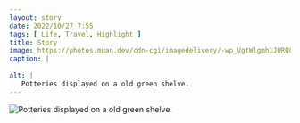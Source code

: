 ```yaml
---
layout: story
date: 2022/10/27 7:55
tags: [ Life, Travel, Highlight ]
title: Story
image: https://photos.muan.dev/cdn-cgi/imagedelivery/-wp_VgtWlgmh1JURQ8t1mg/5963eee7-18b5-4224-55b7-5e660a43d600/public
caption: |
   
alt: |
   Potteries displayed on a old green shelve.
---
```


![Potteries displayed on a old green shelve.](https://photos.muan.dev/cdn-cgi/imagedelivery/-wp_VgtWlgmh1JURQ8t1mg/5963eee7-18b5-4224-55b7-5e660a43d600/public)


